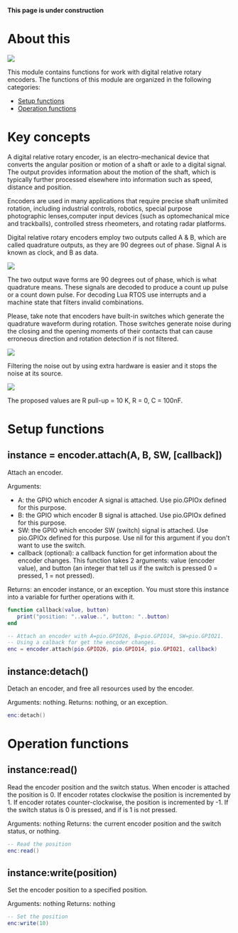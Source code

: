 **This page is under construction**

# About this

![](http://git.whitecatboard.org/keyes-encoder.jpg)

This module contains functions for work with digital relative rotary encoders. The functions of this module are organized in the following categories:

* [Setup functions](#setup-functions)
* [Operation functions](#operation-functions)

# Key concepts

A digital relative rotary encoder, is an electro-mechanical device that converts the angular position or motion of a shaft or axle to a digital signal. The output provides information about the motion of the shaft, which is typically further processed elsewhere into information such as speed, distance and position.

Encoders are used in many applications that require precise shaft unlimited rotation, including industrial controls, robotics, special purpose photographic lenses,computer input devices (such as optomechanical mice and trackballs), controlled stress rheometers, and rotating radar platforms.

Digital relative rotary encoders employ two outputs called A & B, which are called quadrature outputs, as they are 90 degrees out of phase. Signal A is known as clock, and B as data.

![](http://git.whitecatboard.org/encoder-quadrature.png)

The two output wave forms are 90 degrees out of phase, which is what quadrature means. These signals are decoded to produce a count up pulse or a count down pulse. For decoding Lua RTOS use interrupts and a machine state that filters invalid combinations.

Please, take note that encoders have built-in switches which generate the quadrature waveform during rotation. Those switches generate noise during the closing and the opening moments of their contacts that can cause erroneous direction and rotation detection if is not filtered.

![](http://git.whitecatboard.org/encoder-noise.png)

Filtering the noise out by using extra hardware is easier and it stops the noise at its source.

![](http://git.whitecatboard.org/encoder-filter.png)

The proposed values are R pull-up = 10 K, R = 0, C = 100nF.

# Setup functions

## instance = encoder.attach(A, B, SW, [callback])

Attach an encoder.

Arguments:

* A: the GPIO which encoder A signal is attached. Use pio.GPIOx defined for this purpose.
* B: the GPIO which encoder B signal is attached. Use pio.GPIOx defined for this purpose.
* SW: the GPIO which encoder SW (switch) signal is attached. Use pio.GPIOx defined for this purpose. Use nil for this argument if you don't want to use the switch.
* callback (optional): a callback function for get information about the encoder changes. This function takes 2 arguments: value (encoder value), and button (an integer that tell us if the switch is pressed 0 = pressed, 1 = not pressed).

Returns: an encoder instance, or an exception. You must store this instance into a variable for further operations with it.

```lua
function callback(value, button)
   print("position: "..value..", button: "..button)
end

-- Attach an encoder with A=pio.GPIO26, B=pio.GPIO14, SW=pio.GPIO21.
-- Using a calback for get the encoder changes.
enc = encoder.attach(pio.GPIO26, pio.GPIO14, pio.GPIO21, callback)
```

## instance:detach()

Detach an encoder, and free all resources used by the encoder.

Arguments: nothing. Returns: nothing, or an exception.

```lua
enc:detach()
```

# Operation functions

## instance:read()

Read the encoder position and the switch status. When encoder is attached the position is 0. If encoder rotates clockwise the position is incremented by 1. If encoder rotates counter-clockwise, the position is incremented by -1. If the switch status is 0 is pressed, and if is 1 is not pressed.

Arguments: nothing
Returns: the current encoder position and the switch status, or nothing.

```lua
-- Read the position
enc:read()
```

## instance:write(position)
 
Set the encoder position to a specified position.

Arguments: nothing
Returns: nothing

```lua
-- Set the position
enc:write(10)
```
